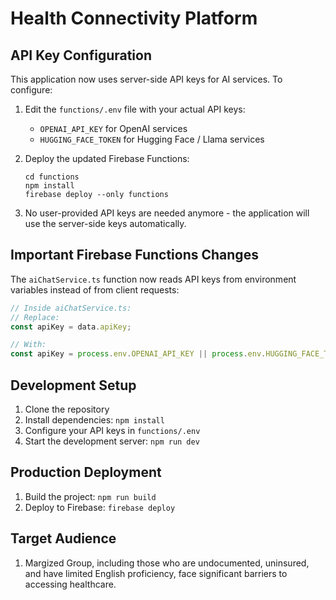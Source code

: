 # Health Connectivity Platform

## API Key Configuration

This application now uses server-side API keys for AI services. To configure:

1. Edit the `functions/.env` file with your actual API keys:
   - `OPENAI_API_KEY` for OpenAI services
   - `HUGGING_FACE_TOKEN` for Hugging Face / Llama services

2. Deploy the updated Firebase Functions:
   ```
   cd functions
   npm install
   firebase deploy --only functions
   ```

3. No user-provided API keys are needed anymore - the application will use the server-side keys automatically.

## Important Firebase Functions Changes

The `aiChatService.ts` function now reads API keys from environment variables instead of from client requests:

```typescript
// Inside aiChatService.ts:
// Replace:
const apiKey = data.apiKey;

// With:
const apiKey = process.env.OPENAI_API_KEY || process.env.HUGGING_FACE_TOKEN;
```

## Development Setup

1. Clone the repository
2. Install dependencies: `npm install`
3. Configure your API keys in `functions/.env`
4. Start the development server: `npm run dev`

## Production Deployment

1. Build the project: `npm run build`
2. Deploy to Firebase: `firebase deploy`

## Target Audience
1. Margized Group, including those who are undocumented, uninsured, and have limited English proficiency, face significant barriers to accessing healthcare.
